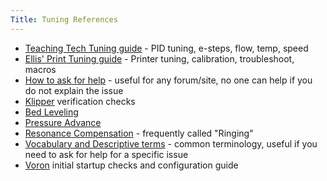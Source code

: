 ```yaml
---
Title: Tuning References
---
```

- [Teaching Tech Tuning guide](https://teachingtechyt.github.io/calibration.html) - PID tuning, e-steps, flow, temp, speed
- [Ellis' Print Tuning guide](https://ellis3dp.com/Print-Tuning-Guide/) - Printer tuning, calibration, troubleshoot, macros
- [How to ask for help](https://www.reddit.com/media?url=https%3A%2F%2Fi.redd.it%2Fz8rtq0q252541.jpg) - useful for any forum/site, no one can help if you do not explain the issue
- [Klipper](https://www.klipper3d.org/Config_checks.html) verification checks
- [Bed Leveling](https://www.klipper3d.org/Bed_Level.html)
- [Pressure Advance](https://www.klipper3d.org/Pressure_Advance.html)
- [Resonance Compensation](https://www.klipper3d.org/Resonance_Compensation.html) - frequently called "Ringing"
- [Vocabulary and Descriptive terms](https://all3dp.com/2/3d-printing-terminology-3d-printing-terms/) - common terminology, useful if you need to ask for help for a specific issue
- [Voron](https://docs.vorondesign.com/build/startup/#initial-startup-checks) initial startup checks and configuration guide
